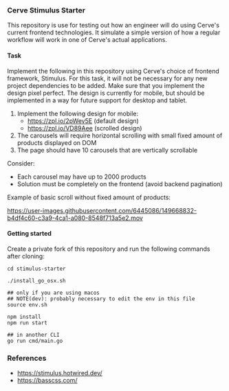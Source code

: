 ### Cerve Stimulus Starter

This repository is use for testing out how an engineer will do using Cerve's current frontend technologies.
It simulate a simple version of how a regular workflow will work in one of Cerve's actual applications.


#### Task
Implement the following in this repository using Cerve's choice of frontend framework, Stimulus.
For this task, it will not be necessary for any new project dependencies to be added. Make sure
that you implement the design pixel perfect. The design is currently for mobile, but should be
implemented in a way for future support for desktop and tablet.

1. Implement the following design for mobile: 
   - https://zpl.io/2pWev5E (default design)
   - https://zpl.io/VD89Aee (scrolled design)
2. The carousels will require horizontal scrolling with small fixed amount of products displayed
   on DOM
3. The page should have 10 carousels that are vertically scrollable

Consider:
 - Each carousel may have up to 2000 products
 - Solution must be completely on the frontend (avoid backend pagination)

Example of basic scroll without fixed amount of products:

https://user-images.githubusercontent.com/6445086/149668832-b4df4c60-c3a9-4ca1-a080-8548f713a5e2.mov


#### Getting started
Create a private fork of this repository and run the following commands after cloning:
```
cd stimulus-starter

./install_go_osx.sh

## only if you are using macos 
## NOTE(dev): probably necessary to edit the env in this file
source env.sh

npm install
npm run start

## in another CLI
go run cmd/main.go
```


### References
- https://stimulus.hotwired.dev/
- https://basscss.com/
